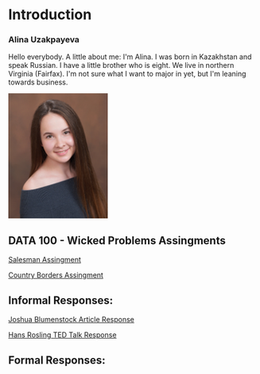 # Introduction
### Alina Uzakpayeva
Hello everybody. A little about me: I'm Alina. I was born in Kazakhstan and speak Russian. I have a little brother who is eight. We live in northern Virginia (Fairfax). I'm not sure what I want to major in yet, but I'm leaning towards business. 

<img src="IMG-8784.JPG" width=200>




## DATA 100 - Wicked Problems Assingments
[Salesman Assingment](JPG_Finished_Homes.JPG)

[Country Borders Assingment](kazakhstan.png)
## Informal Responses:
[Joshua Blumenstock Article Response](Joshua_Blumenstock_Article_Response.md)

[Hans Rosling TED Talk Response](Hans_Rosling_TEDTalk_Response.md)

## Formal Responses:

